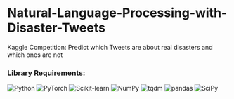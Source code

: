 # Natural-Language-Processing-with-Disaster-Tweets
Kaggle Competition: Predict which Tweets are about real disasters and which ones are not

### Library Requirements:
![Python](http://img.shields.io/badge/-3.8.13-eee?style=flat&logo=Python&logoColor=3776AB&label=Python) ![PyTorch](http://img.shields.io/badge/-1.12.0-eee?style=flat&logo=pytorch&logoColor=EE4C2C&label=PyTorch) ![Scikit-learn](http://img.shields.io/badge/-1.1.1-eee?style=flat&logo=scikit-learn&logoColor=e26d00&label=Scikit-Learn) ![NumPy](http://img.shields.io/badge/-1.22.3-eee?style=flat&logo=NumPy&logoColor=013243&label=NumPy) ![tqdm](http://img.shields.io/badge/-4.64.0-eee?style=flat&logo=tqdm&logoColor=FFC107&label=tqdm) ![pandas](http://img.shields.io/badge/-1.4.3-eee?style=flat&logo=pandas&logoColor=150458&label=pandas) ![SciPy](http://img.shields.io/badge/-1.8.1-eee?style=flat&logo=SciPy&logoColor=150458&label=SciPy)
